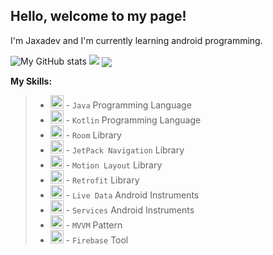 ## Hello, welcome to my page! 

I'm Jaxadev and I'm currently learning android programming.


![My GitHub stats](https://github-readme-stats.vercel.app/api?username=mannonov&show_icons=true&theme=dracula)
<img src="https://github-readme-streak-stats.herokuapp.com/?user=mannonov&theme=dracula">
<img align="center" src="https://github-readme-stats.vercel.app/api/wakatime?username=TheBukharian&layout=compact&theme=darcula" />

**My Skills:**
>* <img src="https://www.shareicon.net/data/2015/09/17/102407_java_512x512.png" alt="Java" width="21px" height="21px"> - `Java` Programming Language
>* <img src="https://play-lh.googleusercontent.com/Y3XERZOcEsTkleD7rZgH3aiIDH8iPNlQsGJKI82gCf7LF-cZQ_02YFlW3AlyUSmU-iQ" alt="Kotlin" width="21px" height="21px"> - `Kotlin` Programming Language
>* <img src="https://raw.githubusercontent.com/irontec/android-room-example/master/logo.png" alt="Room" width="21px" height="21px"> - `Room` Library
>* <img src="https://barcelona.wordcamp.org/2018/files/2017/08/new-jetpack-logo.png?w=640" alt="JetPack Navigation" width="21px" height="21px"> - `JetPack Navigation` Library
>* <img src="https://camo.githubusercontent.com/0faaaa923baffb8d7a1e2816e73a9f257cf5411072819859937a97e5a04c777a/687474703a2f2f6d6f74696f6e2d6c61796f75742e636f6d2f696d672f6c6f676f2e706e67" alt="Motion Layout" width="21px" height="21px"> - `Motion Layout` Library
>* <img src="https://futurestud.io/images/futurestudio-logo-transparent.png" alt="Retrofit" width="21px" height="21px"> - `Retrofit` Library
>* <img src="https://img-cdn.tnwcdn.com/image?url=https%3A%2F%2Fpbs.twimg.com%2Fprofile_images%2F971077630177951744%2FP8NdyDDZ.jpg&signature=9e6ba15e3efb3f4d22ca13dbdff6afaa" alt="Live Data" width="21px" height="21px"> - `Live Data` Android Instruments
>* <img src="https://freepngimg.com/thumb/android/58546-google-mobile-app-application-studio-android-software.png" alt="Services" width="21px" height="21px"> - `Services` Android Instruments
>* <img src="https://raw.githubusercontent.com/irontec/android-mvvm-example/master/logo.png" alt="MVVM" width="21px" height="21px"> - `MVVM` Pattern
>* <img src="https://cdn4.iconfinder.com/data/icons/google-i-o-2016/512/google_firebase-2-512.png" alt="Firebase" width="21px" height="21px"> - `Firebase` Tool
